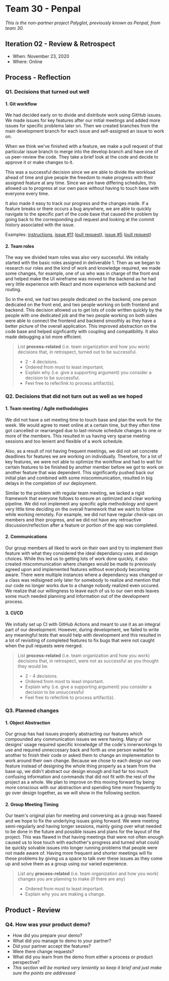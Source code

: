 
# Team 30 - Penpal

*This is the non-partner project Palyglot, previously known as Penpal, from team 30.*

## Iteration 02 - Review & Retrospect

 * When: November 23, 2020
 * Where: Online

## Process - Reflection


### Q1. Decisions that turned out well

#### 1. Git workflow 

We had decided early on to divide and distribute work using GitHub issues. We made issues for key features after our initial meetings and added more issues for specific problems later on. Then we created branches from the main development branch for each issue and self-assigned an issue to work on.

When we think we've finished with a feature, we make a pull request of that particular issue branch to merge into the develop branch and have one of us peer-review the code. They take a brief look at the code and decide to approve it or make changes to it.

This was a successful decision since we are able to divide the workload ahead of time and give people the freedom to make progress with their assigned feature at any time. Since we are have differing schedules, this allowed us to progress at our own pace without having to touch base with everyone every time. 

It also made it easy to track our progress and the changes made. If a feature breaks or there occurs a bug anywhere, we are able to quickly navigate to the specific part of the code base that caused the problem by going back to the corresponding pull request and looking at the commit history associated with the issue.

Examples: [instructions](https://github.com/csc301-fall-2020/team-project-30-penpals/blob/master/README.md), [issue #11](https://github.com/csc301-fall-2020/team-project-30-penpals/issues/11)  ([pull request](https://github.com/csc301-fall-2020/team-project-30-penpals/pull/31)), [issue #5](https://github.com/csc301-fall-2020/team-project-30-penpals/issues/5) ([pull request](https://github.com/csc301-fall-2020/team-project-30-penpals/pull/24))

#### 2. Team roles

The way we divided team roles was also very successful. We initially started with the basic roles assigned in deliverable 1. Then as we began to research our roles and the kind of work and knowledge required, we made some changes, for example, one of us who was in charge of the front end and helped make the UI wireframe was moved to the backend as he had very little experience with React and more experience with backend and routing.

So in the end, we had two people dedicated on the backend, one person dedicated on the front end, and two people working on both frontend and backend. This decision allowed us to get lots of code written quickly by the people with one dedicated job and the two people working on both sides were able to connect the frontend and backend smoothly as they have a better picture of the overall application. This improved abstraction on the code base and helped signficantly with coupling and compatibility. It also made debugging a lot more efficient.

> List **process-related** (i.e. team organization and how you work)
> decisions that, in retrospect, turned out to be successful.
> 
> 
>  * 2 - 4 decisions.  
>  * Ordered from most to least important.  
>  * Explain why (i.e. give a supporting argument) you consider a decision to be successful.  
> * Feel free to refer/link to process artifact(s).

### Q2. Decisions that did not turn out as well as we hoped

#### 1. Team meeting / Agile methodologies

We did not have a set meeting time to touch base and plan the work for the week. We would agree to meet online at a certain time, but they often time got cancelled or rearranged due to last-minute schedule changes to one or more of the members. This resulted in us having very sparse meeting sessions and too lenient and flexible of a work schedule.

Also, as a result of not having frequent meetings, we did not set concrete deadlines for features we are working on individually. Therefore, for a lot of key features, we were not able to optimize the workflow and had to wait for certain features to be finished by another member before we got to work on another feature that was dependent. This significantly pushed back our initial plan and combined with some miscommunication, resulted in big delays in the completion of our deployment.

Similar to the problem with regular team meeting, we lacked a rigid framework that everyone follows to ensure an optimized and clear working pipeline. We did not implement any specific agile methodology and spent very little time deciding on the overall framework that we want to follow while working remotely. For example, we did not have regular check-ups on members and their progress, and we did not have any retroactive discussion/reflection after a feature or portion of the app was completed.

#### 2. Communications

Our group members all liked to work on their own and try to implement their feature with what they considered the ideal dependancy uses and design choices. While this led us to getting lots of work done quickly, it also created miscommunication where changes would be made to previously agreed upon and implemented features without everybody becoming aware. There were multiple instances where a dependancy was changed or a class was redisigned only later for somebody to realize and mention that our code no longer works due to a change nobody realized even occured. We realize that our willingness to leave each of us to our own ends leaves some much needed planning and information out of the development process.

#### 3. CI/CD

We initially set up CI with GitHub Actions and meant to use it as an integral part of our development. However, during development, we failed to write any meaningful tests that would help with development and this resulted in a lot of revisiting of completed features to fix bugs that were not caught when the pull requests were merged.

> List **process-related** (i.e. team organization and how you work)
> decisions that, in retrospect, were not as successful as you thought
> they would be.
> 
>  * 2 - 4 decisions.  
>  * Ordered from most to least important.  
>  * Explain why (i.e. give a supporting argument) you consider a decision to be unsuccessful  
> * Feel free to refer/link to process artifact(s).


### Q3. Planned changes

#### 1. Object Abstraction

Our group has had issues properly abstracting our features which compounded any communication issues we were having. Many of our designs' usage required specific knowledge of the code's innerworkings to use and required unneccesary back and forth as one person waited for another to finish their code or asked them to change an implementation to work around their own change. Because we chose to each design our own feature instead of designing the whole thing properly as a team from the base up, we didn't abstract our design enough and had far too much confusing information and commands that did not fit with the rest of the project as a whole. We plan to improve on this moving forward by being more conscious with our abstraction and spending time more frequently to go over design together, as we will show in the following section.

#### 2. Group Meeting Timing

Our team's original plan for meeting and conversing as a group was flawed and we hope to fix the underlying issues going forward. We were meeting semi-regularly and having longer sessions, mainly going over what needed to be done in the future and possible issues and plans for the layout of the project. This was flawed in that having meetings that were not often enough caused us to lose touch with eachother's progress and turned what could be quickly solvable issues into longer running problems that people were not made aware of. Having more frequent and shorter meetings will fix these problems by giving us a space to talk over these issues as they come up and solve them as a group using our varied experience.


> List any **process-related** (i.e. team organization and how you work)
> changes you are planning to make (if there are any)
> 
>  * Ordered from most to least important.  
>  * Explain why you are making a change.


## Product - Review

### Q4. How was your product demo?
 * How did you prepare your demo?
 * What did you manage to demo to your partner?
 * Did your partner accept the features?
 * Were there change requests?
 * What did you learn from the demo from either a process or product perspective?
 * *This section will be marked very leniently so keep it brief and just make sure the points are addressed*

